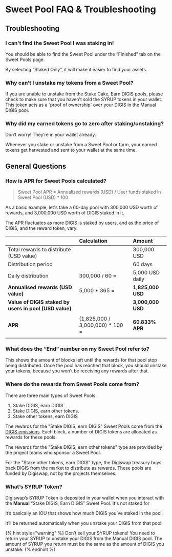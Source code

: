 # Sweet Pool FAQ & Troubleshooting

## Troubleshooting

### **I can't find the Sweet Pool I was staking in!**

You should be able to find the Sweet Pool under the “Finished” tab on the Sweet Pools page. 

By selecting “Staked Only”, it will make it easier to find your assets.

### **Why can’t I unstake my tokens from a Sweet Pool?**

If you are unable to unstake from the Stake Cake, Earn DIGIS pools, please check to make sure that you haven’t sold the SYRUP tokens in your wallet. This token acts as a \`proof of ownership\` over your DIGIS in the Manual DIGIS pool. 

### **Why did my earned tokens go to zero after staking/unstaking?**

Don’t worry! They’re in your wallet already.

Whenever you stake or unstake from a Sweet Pool or farm, your earned tokens get harvested and sent to your wallet at the same time.

## **General Questions**

### How is APR for Sweet Pools calculated?

> Sweet Pool APR = Annualized rewards \(USD\) / User funds staked in Sweet Pool \(USD\) \* 100

As a basic example, let's take a 60-day pool with 300,000 USD worth of rewards, and 3,000,000 USD worth of DIGIS staked in it.

The APR fluctuates as more DIGIS is staked by users, and as the price of DIGIS, and the reward token, vary.

<table>
  <thead>
    <tr>
      <th style="text-align:left"></th>
      <th style="text-align:left"><b>Calculation</b>
      </th>
      <th style="text-align:left">Amount</th>
    </tr>
  </thead>
  <tbody>
    <tr>
      <td style="text-align:left">Total rewards to distribute (USD value)</td>
      <td style="text-align:left"></td>
      <td style="text-align:left">300,000 USD</td>
    </tr>
    <tr>
      <td style="text-align:left">Distribution period</td>
      <td style="text-align:left"></td>
      <td style="text-align:left">60 days</td>
    </tr>
    <tr>
      <td style="text-align:left">Daily distribution</td>
      <td style="text-align:left">300,000 / 60 =</td>
      <td style="text-align:left">5,000 USD daily</td>
    </tr>
    <tr>
      <td style="text-align:left"><b>Annualised rewards (USD value)</b>
      </td>
      <td style="text-align:left">5,000 * 365 =</td>
      <td style="text-align:left"><b>1,825,000 USD</b>
      </td>
    </tr>
    <tr>
      <td style="text-align:left"><b>Value of DIGIS staked by users in pool (USD value)</b>
      </td>
      <td style="text-align:left"></td>
      <td style="text-align:left"><b>3,000,000 USD</b>
      </td>
    </tr>
    <tr>
      <td style="text-align:left"><b>APR</b>
      </td>
      <td style="text-align:left">(1,825,000 / 3,000,000) * 100 =</td>
      <td style="text-align:left">
        <p></p>
        <p><b>60.833% APR</b>
        </p>
      </td>
    </tr>
  </tbody>
</table>

### **What does the “End” number on my Sweet Pool refer to?**

This shows the amount of blocks left until the rewards for that pool stop being distributed. Once the pool has reached that block, you should unstake your tokens, because you won’t be receiving any rewards after that.

### **Where do the rewards from Sweet Pools come from?**

There are three main types of Sweet Pools.

1. Stake DIGIS, earn DIGIS
2. Stake DIGIS, earn other tokens. 
3. Stake other tokens, earn DIGIS

The rewards for the "Stake DIGIS, earn DIGIS" Sweet Pools come from the [DIGIS emissions](https://docs.digiswap.finance/tokenomics/cake/cake-tokenomics). Each block, a number of DIGIS tokens are allocated as rewards for these pools.

The rewards for the "Stake DIGIS, earn other tokens" type are provided by the project teams who sponsor a Sweet Pool.

For the "Stake other tokens, earn DIGIS" type, the Digiswap treasury buys back DIGIS from the market to distribute as rewards. These pools are funded by Digiswap, not by the projects themselves.

### What’s SYRUP Token?

Digiswap’s SYRUP Token is deposited in your wallet when you interact with the **Manual** “Stake DIGIS, Earn DIGIS” Sweet Pool. It's not staked for 

It’s basically an IOU that shows how much DIGIS you’ve staked in the pool.

It’ll be returned automatically when you unstake your DIGIS from that pool.

{% hint style="warning" %}
Don’t sell your SYRUP tokens! You need to return your SYRUP to unstake your DIGIS from the Manual DIGIS pool. The amount of SYRUP you return must be the same as the amount of DIGIS you unstake.
{% endhint %}

